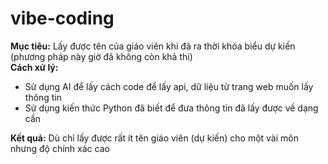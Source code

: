 # vibe-coding

<b>Mục tiêu:</b> Lấy được tên của giáo viên khi đã ra thời khóa biểu dự kiến (phương pháp này giờ đã không còn khả thi)
<br>
<b>Cách xử lý: </b>
<ul>
  <li>Sử dụng AI để lấy cách code để lấy api, dữ liệu từ trang web muốn lấy thông tin</li>
  <li>Sử dụng kiến thức Python đã biết để đưa thông tin đã lấy được về dạng cần</li>
</ul>
<b>Kết quả:</b> Dù chỉ lấy được rất ít tên giáo viên (dự kiến) cho một vài môn nhưng độ chính xác cao
